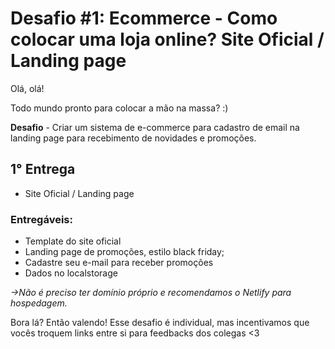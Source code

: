 # Desafio #1: Ecommerce - Como colocar uma loja online? Site Oficial / Landing page

Olá, olá!

Todo mundo pronto para colocar a mão na massa? :)

**Desafio** - Criar um sistema de e-commerce para cadastro de email na landing page para recebimento de novidades e promoções.


## 1° Entrega 

* Site Oficial / Landing page  

### Entregáveis: 

* Template do site oficial
* Landing page de promoções, estilo black friday; 
* Cadastre seu e-mail para receber promoções 
* Dados no localstorage

*->Não é preciso ter domínio próprio e recomendamos o Netlify para hospedagem.*

Bora lá? Então valendo! Esse desafio é individual, mas incentivamos que vocês troquem links entre si para feedbacks dos colegas <3